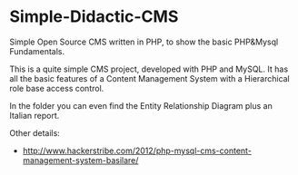 # Simple-Didactic-CMS
Simple Open Source CMS written in PHP, to show the basic PHP&amp;Mysql Fundamentals.

This is a quite simple CMS project, developed with PHP and MySQL. It has all the basic features of a Content Management System with a Hierarchical role base access control.

In the folder you can even find the Entity Relationship Diagram plus an Italian report.

Other details: 
- http://www.hackerstribe.com/2012/php-mysql-cms-content-management-system-basilare/
